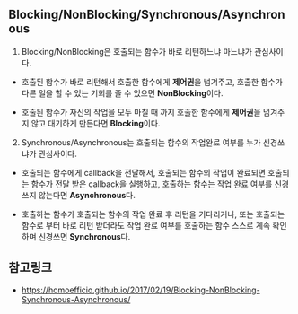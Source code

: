 ## Blocking/NonBlocking/Synchronous/Asynchronous

1. Blocking/NonBlocking은 호출되는 함수가 바로 리턴하느냐 마느냐가 관심사이다.

- 호출된 함수가 바로 리턴해서 호출한 함수에게 **제어권**을 넘겨주고, 호출한 함수가 다른 일을 할 수 있는 기회를 줄 수 있으면 **NonBlocking**이다.

- 호출된 함수가 자신의 작업을 모두 마칠 때 까지 호출한 함수에게 **제어권**을 넘겨주지 않고 대기하게 만든다면 **Blocking**이다.

2. Synchronous/Asynchronous는 호출되는 함수의 작업완료 여부를 누가 신경쓰냐가 관심사이다.

- 호출되는 함수에게 callback을 전달해서, 호출되는 함수의 작업이 완료되면 호출되는 함수가 전달 받은 callback을 실행하고, 호출하는 함수는 작업 완료 여부를 신경쓰지 않는다면 **Asynchronous**다.

- 호출하는 함수가 호출되는 함수의 작업 완료 후 리턴을 기다리거나, 또는 호출되는 함수로 부터 바로 리턴 받더라도 작업 완료 여부를 호출하는 함수 스스로 계속 확인하며 신경쓰면 **Synchronous**다.

## 참고링크
- https://homoefficio.github.io/2017/02/19/Blocking-NonBlocking-Synchronous-Asynchronous/



